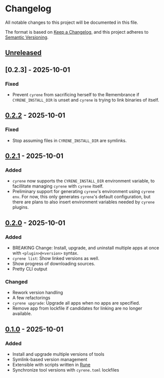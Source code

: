 # Changelog

All notable changes to this project will be documented in this file.

The format is based on [Keep a Changelog](https://keepachangelog.com/en/1.1.0/),
and this project adheres to [Semantic Versioning](https://semver.org/spec/v2.0.0.html).
## [Unreleased]

## [0.2.3] - 2025-10-01

### Fixed
- Prevent `cyrene` from sacrificing herself to the Remembrance if `CYRENE_INSTALL_DIR` is unset and `cyrene` is trying to link binaries of itself.

## [0.2.2] - 2025-10-01

### Fixed
- Stop assuming files in `CYRENE_INSTALL_DIR` are symlinks.

## [0.2.1] - 2025-10-01

### Added
- `cyrene` now supports the `CYRENE_INSTALL_DIR` environment variable, to facillitate managing `cyrene` with `cyrene` itself.
- Preliminary support for generating `cyrene`'s environment using `cyrene env`. For now, this only generates `cyrene`'s default configuration, but there are plans to also insert environment variables needed by `cyrene` plugins.

## [0.2.0] - 2025-10-01

### Added
- BREAKING Change: Install, upgrade, and uninstall multiple apps at once with `<plugin>@<version>` syntax.
- `cyrene list`: Show linked versions as well.
- Show progress of downloading sources.
- Pretty CLI output

### Changed
- Rework version handling
- A few refactorings
- `cyrene upgrade`: Upgrade all apps when no apps are specified.
- Remove app from lockfile if candidates for linking are no longer available.

## [0.1.0] - 2025-10-01

### Added
- Install and upgrade multiple versions of tools
- Symlink-based version management
- Extensible with scripts written in [Rune](https://rune-rs.github.io/)
- Synchronize tool versions with `cyrene.toml` lockfiles

[unreleased]: https://github.com/Damillora/cyrene/compare/v0.2.3...HEAD
[0.2.2]: https://github.com/Damillora/cyrene/compare/v0.2.2...v0.2.3
[0.2.2]: https://github.com/Damillora/cyrene/compare/v0.2.1...v0.2.2
[0.2.1]: https://github.com/Damillora/cyrene/compare/v0.2.0...v0.2.1
[0.2.0]: https://github.com/Damillora/cyrene/compare/v0.1.0...v0.2.0
[0.1.0]: https://github.com/Damillora/cyrene/releases/tag/v0.1.0
